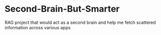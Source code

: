 # Second-Brain-But-Smarter
RAG project that would act as a second brain and help me fetch scattered information across various apps

